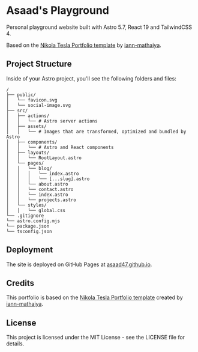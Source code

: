 # Asaad's Playground

Personal playground website built with Astro 5.7, React 19 and TailwindCSS 4.

Based on the [Nikola Tesla Portfolio
template](https://github.com/iann-mathaiya/nikola-tesla) by
[iann-mathaiya](https://github.com/iann-mathaiya).

## Project Structure

Inside of your Astro project, you'll see the following folders and files:

```text
/
├── public/
│   └── favicon.svg
│   └── social-image.svg
├── src/
│   ├── actions/
│   │   └── # Astro server actions
│   ├── assets/
│   │   └── # Images that are transformed, optimized and bundled by Astro 
│   ├── components/
│   │   └── # Astro and React components
│   ├── layouts/
│   │   └── RootLayout.astro
│   └── pages/
│   │   └── blog/
│   │   │   └── index.astro
│   │   │   └── [...slug].astro
│   │   └── about.astro
│   │   └── contact.astro
│   │   └── index.astro
│   │   └── projects.astro
│   └── styles/
│   │   └── global.css
└── .gitignore
└── astro.config.mjs
└── package.json
└── tsconfig.json
```

## Deployment

The site is deployed on GitHub Pages at [asaad47.github.io](https://asaad47.github.io).

## Credits

This portfolio is based on the [Nikola Tesla Portfolio
template](https://github.com/iann-mathaiya/nikola-tesla) created by
[iann-mathaiya](https://github.com/iann-mathaiya).

## License

This project is licensed under the MIT License - see the LICENSE file for details.
